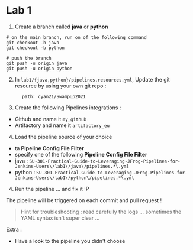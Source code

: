 # Lab 1

1. Create a branch called **java** or **python**
```
# on the main branch, run on of the following command
git checkout -b java
git checkout -b python

# push the branch
git push -u origin java
git push -u origin python
```

2. In `lab1/{java,python}/pipelines.resources.yml`, Update the git resource by using your own git repo :
```
      path: cyan21/SwampUp2021
```

3. Create the following Pipelines integrations :
* Github and name it `my_github`
* Artifactory and name it `artifactory_eu`

4. Load the pipeline source of your choice
* ta **Pipeline Config File Filter**
* specify one of the following **Pipeline Config File Filter**
* java : `SU-301-Practical-Guide-to-Leveraging-JFrog-Pipelines-for-Jenkins-Users\/lab1\/java\/pipelines.*\.yml`
* python : `SU-301-Practical-Guide-to-Leveraging-JFrog-Pipelines-for-Jenkins-Users\/lab1\/python\/pipelines.*\.yml`

4. Run the pipeline ... and fix it :P

The pipeline will be triggered on each commit and pull request !

> Hint for troubleshooting : read carefully the logs ... sometimes the YAML syntax isn't super clear ...


Extra : 
* Have a look to the pipeline you didn't choose

